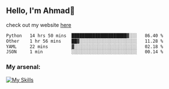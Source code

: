 
## Hello, I'm Ahmad👋

check out my website [here](https://ahmadalwi.com/)

<!--START_SECTION:waka-->

```txt
Python   14 hrs 50 mins  █████████████████████▓░░░   86.40 %
Other    1 hr 56 mins    ██▓░░░░░░░░░░░░░░░░░░░░░░   11.28 %
YAML     22 mins         ▓░░░░░░░░░░░░░░░░░░░░░░░░   02.18 %
JSON     1 min           ░░░░░░░░░░░░░░░░░░░░░░░░░   00.14 %
```

<!--END_SECTION:waka-->

### My arsenal:

[![My Skills](https://skillicons.dev/icons?i=js,ts,py,go,react,nextjs,svelte,nodejs,django,tailwind,html,css,sass,firebase,mongodb,postgres,mysql,redis,git,github,docker,vscode,figma,godot)](https://skillicons.dev)
